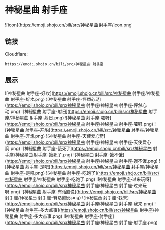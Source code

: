 # 神秘星曲 射手座
![icon](https://emoji.shojo.cn/bili/src/神秘星曲 射手座/icon.png)
## 链接
Cloudflare:
```
https://emoji.shojo.cn/bili/src/神秘星曲 射手座
```
## 展示
![神秘星曲 射手座-好攻](https://emoji.shojo.cn/bili/src/神秘星曲 射手座/神秘星曲 射手座-好攻.png)
![神秘星曲 射手座-怦然心动](https://emoji.shojo.cn/bili/src/神秘星曲 射手座/神秘星曲 射手座-怦然心动.png)
![神秘星曲 射手座-射日](https://emoji.shojo.cn/bili/src/神秘星曲 射手座/神秘星曲 射手座-射日.png)
![神秘星曲 射手座-嚯呀](https://emoji.shojo.cn/bili/src/神秘星曲 射手座/神秘星曲 射手座-嚯呀.png)
![神秘星曲 射手座-开炮](https://emoji.shojo.cn/bili/src/神秘星曲 射手座/神秘星曲 射手座-开炮.png)
![神秘星曲 射手座-天使爱心箭](https://emoji.shojo.cn/bili/src/神秘星曲 射手座/神秘星曲 射手座-天使爱心箭.png)
![神秘星曲 射手座-饿死了](https://emoji.shojo.cn/bili/src/神秘星曲 射手座/神秘星曲 射手座-饿死了.png)
![神秘星曲 射手座-饿不饿](https://emoji.shojo.cn/bili/src/神秘星曲 射手座/神秘星曲 射手座-饿不饿.png)
![神秘星曲 射手座-是吧](https://emoji.shojo.cn/bili/src/神秘星曲 射手座/神秘星曲 射手座-是吧.png)
![神秘星曲 射手座-吃饱了](https://emoji.shojo.cn/bili/src/神秘星曲 射手座/神秘星曲 射手座-吃饱了.png)
![神秘星曲 射手座-过来玩呀](https://emoji.shojo.cn/bili/src/神秘星曲 射手座/神秘星曲 射手座-过来玩呀.png)
![神秘星曲 射手座-有话直说](https://emoji.shojo.cn/bili/src/神秘星曲 射手座/神秘星曲 射手座-有话直说.png)
![神秘星曲 射手座-我来](https://emoji.shojo.cn/bili/src/神秘星曲 射手座/神秘星曲 射手座-我来.png)
![神秘星曲 射手座-多大点事](https://emoji.shojo.cn/bili/src/神秘星曲 射手座/神秘星曲 射手座-多大点事.png)
![神秘星曲 射手座-射手座](https://emoji.shojo.cn/bili/src/神秘星曲 射手座/神秘星曲 射手座-射手座.png)
